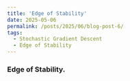 ```yaml
---
title: 'Edge of Stability'
date: 2025-05-06
permalink: /posts/2025/06/blog-post-6/
tags:
  - Stochastic Gradient Descent
  - Edge of Stability
---
```




### Edge of Stability. 
